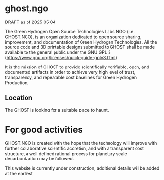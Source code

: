 # ghost.ngo

DRAFT as of 2025 05 04
  
The Green Hydrogen Open Source Technologies Labs NGO (i.e. GHOST.NGO), is an organization dedicated to open source sharing, improvement, and documentation of Green Hydrogen Technologies.  All the source code and 3D printable designs submitted to GHOST shall be made available to the general public under the GNU GPL 3 (https://www.gnu.org/licenses/quick-guide-gplv3.html)

It is the mission of GHOST to provide scientifically verifiable, open, and documented artifacts in order to achieve very high level of trust, transparency, and repeatable cost baselines for Green Hydrogen Production.

## Location

The GHOST is looking for a suitable place to haunt.

# For good activities

GHOST.NGO is created with the hope that the technology will improve with further collaborative scientific accretion, and with a transparent cost structure, a well defined rational process for planetary scale decarbonization may be followed.

This website is currently under construction,  additional details will be added at the earliest
